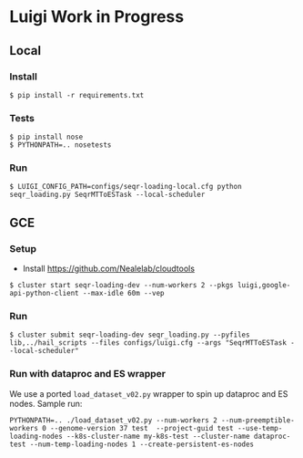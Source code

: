 
# Luigi Work in Progress

## Local
### Install
```
$ pip install -r requirements.txt
```

### Tests
```
$ pip install nose
$ PYTHONPATH=.. nosetests
```

### Run
```
$ LUIGI_CONFIG_PATH=configs/seqr-loading-local.cfg python seqr_loading.py SeqrMTToESTask --local-scheduler
```

## GCE
### Setup
- Install https://github.com/Nealelab/cloudtools
```
$ cluster start seqr-loading-dev --num-workers 2 --pkgs luigi,google-api-python-client --max-idle 60m --vep
```

### Run
```
$ cluster submit seqr-loading-dev seqr_loading.py --pyfiles lib,../hail_scripts --files configs/luigi.cfg --args "SeqrMTToESTask --local-scheduler"
```

### Run with dataproc and ES wrapper
We use a ported `load_dataset_v02.py` wrapper to spin up dataproc and ES nodes.
Sample run:
```
PYTHONPATH=.. ./load_dataset_v02.py --num-workers 2 --num-preemptible-workers 0 --genome-version 37 test  --project-guid test --use-temp-loading-nodes --k8s-cluster-name my-k8s-test --cluster-name dataproc-test --num-temp-loading-nodes 1 --create-persistent-es-nodes
```
